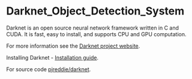 # Darknet_Object_Detection_System

Darknet is an open source neural network framework written in C and CUDA. It is fast, easy to install, and supports CPU and GPU computation.

For more information see the [Darknet project website](http://pjreddie.com/darknet).

Installing Darknet - [Installation guide](https://pjreddie.com/darknet/install/).

For source code [pjreddie/darknet](https://github.com/pjreddie/darknet).
